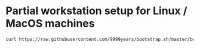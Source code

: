 # Partial workstation setup for Linux / MacOS machines

```bash
curl https://raw.githubusercontent.com/9999years/bootstrap.sh/master/bootstrap.sh | bash
```

